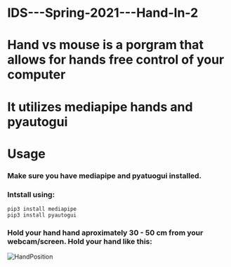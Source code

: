 # IDS---Spring-2021---Hand-In-2
# Hand vs mouse is a porgram that allows for hands free control of your computer 
# It utilizes mediapipe hands and pyautogui
#
#
# Usage
### Make sure you have mediapipe and pyatuogui installed. 
### Intstall using: 
```
pip3 install mediapipe
pip3 install pyautogui 
```
### Hold your hand hand aproximately 30 - 50 cm from your webcam/screen. Hold your hand like this: 

![HandPosition](https://user-images.githubusercontent.com/70689092/115688042-11263480-a35b-11eb-998b-7a46e8718db4.jpg)
